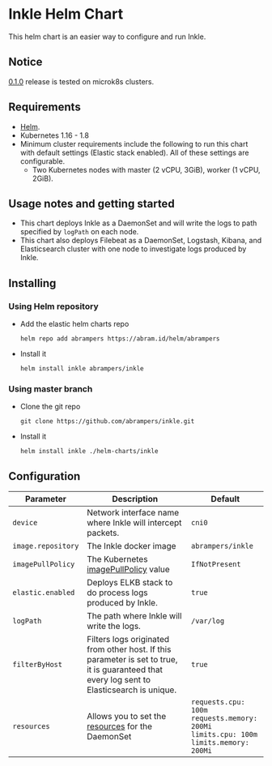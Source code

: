 # Inkle Helm Chart

This helm chart is an easier way to configure and run Inkle.

## Notice

[0.1.0](https://github.com/abrampers/inkle/releases/tag/v0.1.0) release is tested on microk8s clusters.

## Requirements

* [Helm](https://helm.sh/).
* Kubernetes 1.16 - 1.8
* Minimum cluster requirements include the following to run this chart with default settings (Elastic stack enabled). All of these settings are configurable.
  * Two Kubernetes nodes with master (2 vCPU, 3GiB), worker (1 vCPU, 2GiB).

## Usage notes and getting started

* This chart deploys Inkle as a DaemonSet and will write the logs to path specified by `logPath` on each node.
* This chart also deploys Filebeat as a DaemonSet, Logstash, Kibana, and Elasticsearch cluster with one node to investigate logs produced by Inkle.

## Installing

### Using Helm repository

* Add the elastic helm charts repo
  ```
  helm repo add abrampers https://abram.id/helm/abrampers
  ```
* Install it
  ```
  helm install inkle abrampers/inkle
  ```

### Using master branch

* Clone the git repo
  ```
  git clone https://github.com/abrampers/inkle.git
  ```
* Install it
  ```
  helm install inkle ./helm-charts/inkle
  ```

## Configuration

| Parameter         | Description | Default |
| ----------------- | ----------- | ------- |
| `device`          | Network interface name where Inkle will intercept packets. | `cni0` |
| `image.repository`| The Inkle docker image | `abrampers/inkle` |
| `imagePullPolicy` | The Kubernetes [imagePullPolicy](https://kubernetes.io/docs/concepts/containers/images/#updating-images) value                                                                                                                                                                                                  | `IfNotPresent` |
| `elastic.enabled` | Deploys ELKB stack to do process logs produced by Inkle. | `true` |
| `logPath`         | The path where Inkle will write the logs.  | `/var/log` |
| `filterByHost`    | Filters logs originated from other host. If this parameter is set to true, it is guaranteed that every log sent to Elasticsearch is unique.  | `true` |
| `resources`       | Allows you to set the [resources](https://kubernetes.io/docs/concepts/configuration/manage-compute-resources-container/) for the DaemonSet                                                                                                                                                                          | `requests.cpu: 100m`<br>`requests.memory: 200Mi`<br>`limits.cpu: 100m`<br>`limits.memory: 200Mi`|
